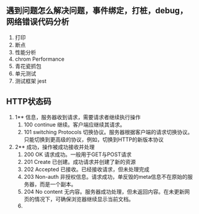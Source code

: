 ## 遇到问题怎么解决问题，事件绑定，打桩，debug，网络错误代码分析

1. 打印
1. 断点
1. 性能分析
1. chrom Performance
1. 青花瓷抓包
1. 单元测试
1. 测试框架 jest

## HTTP状态码

1. 1** 信息，服务器收到请求，需要请求者继续执行操作
    1. 100 continue 继续。客户端应继续其请求。
    1. 101 switching Protocols 切换协议。服务器根据客户端的请求切换协议。只能切换到更高级的协议，例如，切换到HTTP的新版本协议
1. 2** 成功，操作被成功接收并处理
    1. 200 OK 请求成功。一般用于GET与POST请求
    1. 201 Create 已创建。成功请求并创建了新的资源
    1. 202 Accepted 已接收。已经接收请求，但未处理完成
    1. 203 Non-auth 非授权信息。请求成功，单反毁的meta信息不在原始的服务器，而是一个副本。
    1. 204 No content 无内容。服务器成功处理，但未返回内容。在未更新网页的情况下，可确保浏览器继续显示当前文档。
    1. 